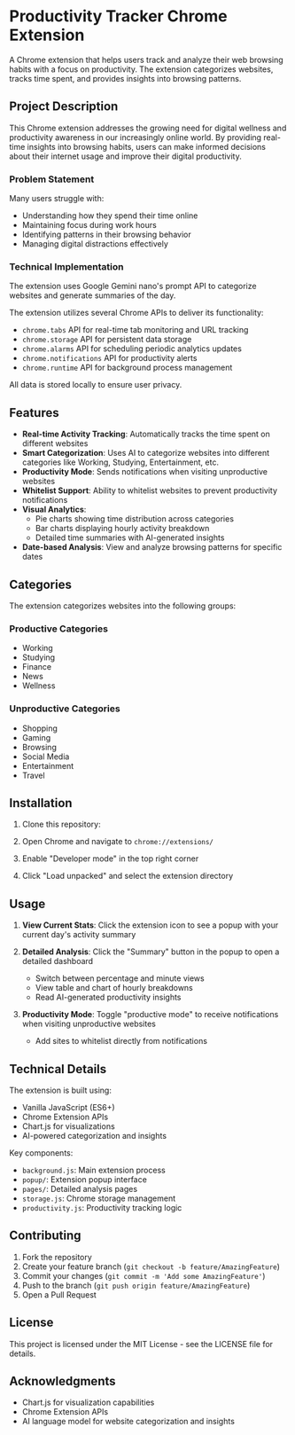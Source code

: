 # Productivity Tracker Chrome Extension

A Chrome extension that helps users track and analyze their web browsing habits with a focus on productivity. The extension categorizes websites, tracks time spent, and provides insights into browsing patterns.

## Project Description

This Chrome extension addresses the growing need for digital wellness and productivity awareness in our increasingly online world. By providing real-time insights into browsing habits, users can make informed decisions about their internet usage and improve their digital productivity.

### Problem Statement
Many users struggle with:
- Understanding how they spend their time online
- Maintaining focus during work hours
- Identifying patterns in their browsing behavior
- Managing digital distractions effectively

### Technical Implementation
The extension uses Google Gemini nano's prompt API to categorize websites and generate summaries of the day.

The extension utilizes several Chrome APIs to deliver its functionality:
- `chrome.tabs` API for real-time tab monitoring and URL tracking
- `chrome.storage` API for persistent data storage
- `chrome.alarms` API for scheduling periodic analytics updates
- `chrome.notifications` API for productivity alerts
- `chrome.runtime` API for background process management

All data is stored locally to ensure user privacy.

## Features

- **Real-time Activity Tracking**: Automatically tracks the time spent on different websites
- **Smart Categorization**: Uses AI to categorize websites into different categories like Working, Studying, Entertainment, etc.
- **Productivity Mode**: Sends notifications when visiting unproductive websites
- **Whitelist Support**: Ability to whitelist websites to prevent productivity notifications
- **Visual Analytics**: 
  - Pie charts showing time distribution across categories
  - Bar charts displaying hourly activity breakdown
  - Detailed time summaries with AI-generated insights
- **Date-based Analysis**: View and analyze browsing patterns for specific dates

## Categories

The extension categorizes websites into the following groups:

### Productive Categories
- Working
- Studying
- Finance
- News
- Wellness

### Unproductive Categories
- Shopping
- Gaming
- Browsing
- Social Media
- Entertainment
- Travel

## Installation

1. Clone this repository:

2. Open Chrome and navigate to `chrome://extensions/`

3. Enable "Developer mode" in the top right corner

4. Click "Load unpacked" and select the extension directory

## Usage

1. **View Current Stats**: Click the extension icon to see a popup with your current day's activity summary

2. **Detailed Analysis**: Click the "Summary" button in the popup to open a detailed dashboard
   - Switch between percentage and minute views
   - View table and chart of hourly breakdowns
   - Read AI-generated productivity insights

3. **Productivity Mode**: Toggle "productive mode" to receive notifications when visiting unproductive websites
   - Add sites to whitelist directly from notifications

## Technical Details

The extension is built using:
- Vanilla JavaScript (ES6+)
- Chrome Extension APIs
- Chart.js for visualizations
- AI-powered categorization and insights

Key components:
- `background.js`: Main extension process
- `popup/`: Extension popup interface
- `pages/`: Detailed analysis pages
- `storage.js`: Chrome storage management
- `productivity.js`: Productivity tracking logic

## Contributing

1. Fork the repository
2. Create your feature branch (`git checkout -b feature/AmazingFeature`)
3. Commit your changes (`git commit -m 'Add some AmazingFeature'`)
4. Push to the branch (`git push origin feature/AmazingFeature`)
5. Open a Pull Request

## License

This project is licensed under the MIT License - see the LICENSE file for details.

## Acknowledgments

- Chart.js for visualization capabilities
- Chrome Extension APIs
- AI language model for website categorization and insights